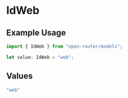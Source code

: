 # IdWeb

## Example Usage

```typescript
import { IdWeb } from "open-router/models";

let value: IdWeb = "web";
```

## Values

```typescript
"web"
```